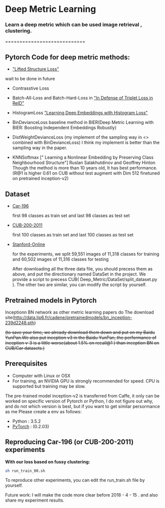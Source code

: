 # Deep Metric Learning

### Learn a deep metric which can be used image retrieval , clustering.
============================

## Pytorch Code for deep metric methods:

- ["Lifted Structure Loss"](
https://www.cv-foundation.org/openaccess/content_cvpr_2016/papers/Song_Deep_Metric_Learning_CVPR_2016_paper.pdf)

 wait to be done in future

- Contrasstive Loss

- Batch-All-Loss and Batch-Hard-Loss in ["In Defense of Triplet Loss in ReID"](https://arxiv.org/abs/1703.07737)

- HistogramLoss ["Learning Deep Embeddings with Histogram Loss"](https://arxiv.org/abs/1611.00822)

- BinDevianceLoss baseline method in BIER(Deep Metric Learning with BIER: Boosting Independent Embeddings Robustly)

- DistWeightDevianceLoss (my implement of the sampling way in <<sampling matters in deep embedding learning >> combined with BinDevianceLoss)
  I think my implement is better than the sampling way in the paper.

-  KNNSoftmax [" Learning a Nonlinear Embedding by Preserving Class Neighbourhood Structure"] Ruslan Salakhutdinov and Geoffrey Hinton
  Though the method is more than 10 years old, It has best performance.
  (R@1 is higher 0.61 on  CUB without test augment with Dim 512 finetuned on pretrained inception-v2)


## Dataset
- [Car-196](http://ai.stanford.edu/~jkrause/cars/car_devkit.tgz)

   first 98 classes as train set and last 98 classes as test set
- [CUB-200-2011](http://www.vision.caltech.edu/visipedia-data/CUB-200/images.tgz)

  first 100 classes as train set and last 100 classes as test set

- [Stanford-Online](ftp://cs.stanford.edu/cs/cvgl/Stanford_Online_Products.zip)
  
  for the experiments, we split 59,551 images of 11,318 classes for training and 60,502 images of 11,316 classes for testing

  After downloading all the three data file, you should precess them as above, and put the directionary named DataSet in the project.
  We provide a script to precess CUB( Deep_Metric/DataSet/split_dataset.py ). The other two are similar, you can modify the script by yourself.


## Pretrained models in Pytorch

Inceptionn BN network as other metric learning papers do
The download site(http://data.lip6.fr/cadene/pretrainedmodels/bn_inception-239d2248.pth)

~~(to save your time, we already download them down and put on my Baidu YunPan.We also put inception v3 in the Baidu YunPan, the performance of inception v-3 is a little worse(about 1.5% on recall@1 ) than inception BN on CUB/Car datasets.)~~
## Prerequisites

- Computer with Linux or OSX
- For training, an NVIDIA GPU is strongly recommended for speed. CPU is supported but training may be slow.

The pre-trained model inception-v2 is transferred from Caffe, it only can be worked on specific version of Pytorch or Python,
I do not figure out why, and do not which version is best, but if you want to get similar persormance as me
Please create a env as follows:

- Python : 3.5.2 
- [PyTorch](http://pytorch.org)  : (0.2.03)


## Reproducing Car-196 (or CUB-200-2011) experiments

**With our loss based on fussy clustering:**

```bash
sh run_train_00.sh
```

To reproduce other experiments, you can edit the run_train.sh file by yourself.



Future work: I will make the code more clear before 2018 - 4 - 15 . and also share my experiment results. 
